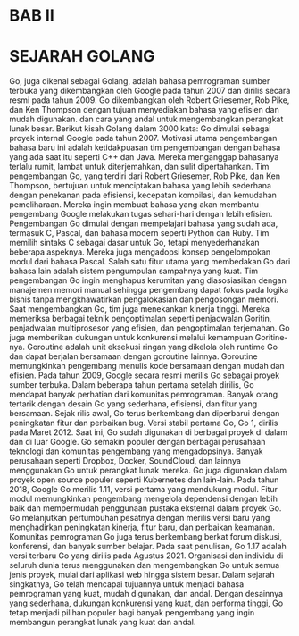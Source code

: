 # BAB II 
# SEJARAH GOLANG

Go, juga dikenal sebagai Golang, adalah bahasa pemrograman sumber terbuka yang dikembangkan oleh Google pada tahun 2007 dan dirilis secara resmi pada tahun 2009. Go dikembangkan oleh Robert Griesemer, Rob Pike, dan Ken Thompson dengan tujuan menyediakan bahasa yang efisien dan mudah digunakan. dan cara yang andal untuk mengembangkan perangkat lunak besar. Berikut kisah Golang dalam 3000 kata:
Go dimulai sebagai proyek internal Google pada tahun 2007. Motivasi utama pengembangan bahasa baru ini adalah ketidakpuasan tim pengembangan dengan bahasa yang ada saat itu seperti C++ dan Java. Mereka menganggap bahasanya terlalu rumit, lambat untuk diterjemahkan, dan sulit dipertahankan. Tim pengembangan Go, yang terdiri dari Robert Griesemer, Rob Pike, dan Ken Thompson, bertujuan untuk menciptakan bahasa yang lebih sederhana dengan penekanan pada efisiensi, kecepatan kompilasi, dan kemudahan pemeliharaan. Mereka ingin membuat bahasa yang akan membantu pengembang Google melakukan tugas sehari-hari dengan lebih efisien.
Pengembangan Go dimulai dengan mempelajari bahasa yang sudah ada, termasuk C, Pascal, dan bahasa modern seperti Python dan Ruby. Tim memilih sintaks C sebagai dasar untuk Go, tetapi menyederhanakan beberapa aspeknya. Mereka juga mengadopsi konsep pengelompokan modul dari bahasa Pascal. Salah satu fitur utama yang membedakan Go dari bahasa lain adalah sistem pengumpulan sampahnya yang kuat. Tim pengembangan Go ingin menghapus kerumitan yang diasosiasikan dengan manajemen memori manual sehingga pengembang dapat fokus pada logika bisnis tanpa mengkhawatirkan pengalokasian dan pengosongan memori.
Saat mengembangkan Go, tim juga menekankan kinerja tinggi. Mereka memeriksa berbagai teknik pengoptimalan seperti penjadwalan Goritin, penjadwalan multiprosesor yang efisien, dan pengoptimalan terjemahan.
Go juga memberikan dukungan untuk konkurensi melalui kemampuan Goritine-nya. Goroutine adalah unit eksekusi ringan yang dikelola oleh runtime Go dan dapat berjalan bersamaan dengan goroutine lainnya. Goroutine memungkinkan pengembang menulis kode bersamaan dengan mudah dan efisien.
Pada tahun 2009, Google secara resmi merilis Go sebagai proyek sumber terbuka. Dalam beberapa tahun pertama setelah dirilis, Go mendapat banyak perhatian dari komunitas pemrograman. Banyak orang tertarik dengan desain Go yang sederhana, efisiensi, dan fitur yang bersamaan.
Sejak rilis awal, Go terus berkembang dan diperbarui dengan peningkatan fitur dan perbaikan bug. Versi stabil pertama Go, Go 1, dirilis pada Maret 2012. Saat ini, Go sudah digunakan di berbagai proyek di dalam dan di luar Google.
Go semakin populer dengan berbagai perusahaan teknologi dan komunitas pengembang yang mengadopsinya. Banyak perusahaan seperti Dropbox, Docker, SoundCloud, dan lainnya menggunakan Go untuk perangkat lunak mereka. Go juga digunakan dalam proyek open source populer seperti Kubernetes dan lain-lain. Pada tahun 2018, Google Go merilis 1.11, versi pertama yang mendukung modul. Fitur modul memungkinkan pengembang mengelola dependensi dengan lebih baik dan mempermudah penggunaan pustaka eksternal dalam proyek Go.
Go melanjutkan pertumbuhan pesatnya dengan merilis versi baru yang menghadirkan peningkatan kinerja, fitur baru, dan perbaikan keamanan. Komunitas pemrograman Go juga terus berkembang berkat forum diskusi, konferensi, dan banyak sumber belajar.
Pada saat penulisan, Go 1.17 adalah versi terbaru Go yang dirilis pada Agustus 2021. Organisasi dan individu di seluruh dunia terus menggunakan dan mengembangkan Go untuk semua jenis proyek, mulai dari aplikasi web hingga sistem besar. Dalam sejarah singkatnya, Go telah mencapai tujuannya untuk menjadi bahasa pemrograman yang kuat, mudah digunakan, dan andal. Dengan desainnya yang sederhana, dukungan konkurensi yang kuat, dan performa tinggi, Go tetap menjadi pilihan populer bagi banyak pengembang yang ingin membangun perangkat lunak yang kuat dan andal. 


